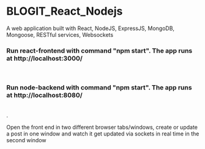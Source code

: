 # BLOGIT_React_Nodejs
A web application built with React, NodeJS, ExpressJS, MongoDB, Mongoose, RESTful services, Websockets 

<h3>Run react-frontend with command "npm start". The app runs at http://localhost:3000/</h3><br/>

<h3>Run node-backend with command "npm start". The app runs at http://localhost:8080/</h3><br/>.

Open the front end in two different  browser tabs/windows, create or update a post in one window and watch it get updated via sockets in real time in the second window





